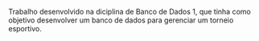 Trabalho desenvolvido na diciplina de Banco de Dados 1, que tinha como objetivo desenvolver um banco de dados para gerenciar um torneio esportivo.
